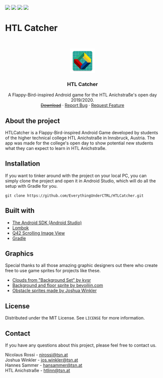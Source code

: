 <!-- shields -->
[![](https://img.shields.io/github/issues/EverythingUnderCTRL/HTLCatcher)](https://github.com/EverythingUnderCTRL/HTLCatcher/issues)
[![](https://img.shields.io/github/stars/EverythingUnderCTRL/HTLCatcher)](https://github.com/EverythingUnderCTRL/HTLCatcher/stargazers)
[![](https://tokei.rs/b1/github/EverythingUnderCTRL/HTLCatcher?category=code)](https://github.com/XAMPPRocky/tokei)
[![](https://img.shields.io/github/license/EverythingUnderCTRL/HTLCatcher)](https://github.com/EverythingUnderCTRL/HTLCatcher/blob/master/LICENSE)

# HTL Catcher

<!-- PROJECT LOGO -->
<br/>
<p align="center">
  <a href="http://htlanichstrasse.tirol">
    <img src="app/src/main/htllogo-web.png" alt="HTL Logo" width="80" height="80">
  </a>

  <h3 align="center">HTL Catcher</h3>

  <p align="center">
    A Flappy-Bird-inspired Android game for the HTL Anichstraße's open day 2019/2020.
    <br/>
    <a href="#" title="Coming soon"><s>Download</s></a>
    ·
    <a href="https://github.com/EverythingUnderCTRL/HTLCatcher/issues">Report Bug</a>
    ·
    <a href="https://github.com/EverythingUnderCTRL/HTLCatcher/issues">Request Feature</a>
  </p>
</p>

## About the project
HTLCatcher is a Flappy-Bird-inspired Android Game developed by students of the higher technical college HTL Anichstraße in Innsbruck, Austria. The app was made for the college's open day to show potential new students what they can expect to learn in HTL Anichstraße.

## Installation

If you want to tinker around with the project on your local PC, you can simply clone the project and open it in Android Studio, which will do all the setup with Gradle for you.

```
git clone https://github.com/EverythingUnderCTRL/HTLCatcher.git
```

## Built with

- [The Android SDK (Android Studio)](https://developer.android.com/studio/)
- [Lombok](https://projectlombok.org/)
- [Q42 Scrolling Image View](https://github.com/Q42/AndroidScrollingImageView)
- [Gradle](https://gradle.org/)

## Graphics

Special thanks to all those amazing graphic designers out there who create free to use game sprites for projects like these.

- [Clouds from "Background Set" by kvsr](https://kvsr.itch.io/background-set-pixel-assets)
- [Background and floor sprite by bevoiliin.com](https://opengameart.org/content/bevouliin-free-game-background-for-game-developers)
- [Obstacle sprites made by Joshua Winkler](https://github.com/bemoty)

## License

Distributed under the MIT License. See `LICENSE` for more information.

## Contact

If you have any questions about this project, please feel free to contact us.

Nicolaus Rossi - nirossi@tsn.at  
Joshua Winkler - jos.winkler@tsn.at  
Hannes Sammer  - hansammer@tsn.at  
HTL Anichstraße - htlinn@tsn.at
